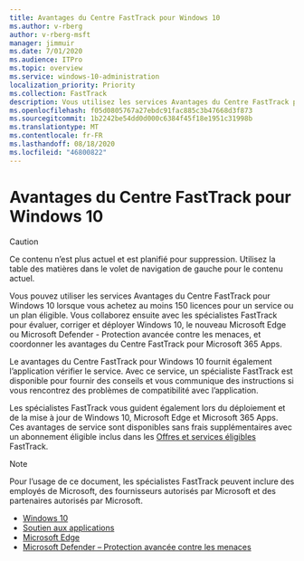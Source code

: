 ```yaml
---
title: Avantages du Centre FastTrack pour Windows 10
ms.author: v-rberg
author: v-rberg-msft
manager: jimmuir
ms.date: 7/01/2020
ms.audience: ITPro
ms.topic: overview
ms.service: windows-10-administration
localization_priority: Priority
ms.collection: FastTrack
description: Vous utilisez les services Avantages du Centre FastTrack pour Windows 10 lorsque vous achetez *au moins* 150 licences pour un service ou un plan éligible.
ms.openlocfilehash: f05d0805767a27ebdc91fac885c3b47668d3f873
ms.sourcegitcommit: 1b2242be54dd0d000c6384f45f18e1951c31998b
ms.translationtype: MT
ms.contentlocale: fr-FR
ms.lasthandoff: 08/18/2020
ms.locfileid: "46800822"
---
```

# <a name="fasttrack-center-benefit-for-windows-10"></a>Avantages du Centre FastTrack pour Windows 10

> [!CAUTION]
> Ce contenu n’est plus actuel et est planifié pour suppression. Utilisez la table des matières dans le volet de navigation de gauche pour le contenu actuel.

Vous pouvez utiliser les services Avantages du Centre FastTrack pour Windows 10 lorsque vous achetez au moins 150 licences pour un service ou un plan éligible. Vous collaborez ensuite avec les spécialistes FastTrack pour évaluer, corriger et déployer Windows 10, le nouveau Microsoft Edge ou Microsoft Defender - Protection avancée contre les menaces, et coordonner les avantages du Centre FastTrack pour Microsoft 365 Apps. 

Le avantages du Centre FastTrack pour Windows 10 fournit également l’application vérifier le service. Avec ce service, un spécialiste FastTrack est disponible pour fournir des conseils et vous communique des instructions si vous rencontrez des problèmes de compatibilité avec l’application. 

Les spécialistes FastTrack vous guident également lors du déploiement et de la mise à jour de Windows 10, Microsoft Edge et Microsoft 365 Apps. Ces avantages de service sont disponibles sans frais supplémentaires avec un abonnement éligible inclus dans les [Offres et services éligibles](M365-eligible-services-and-plans.md) FastTrack.
  
> [!NOTE]
> Pour l’usage de ce document, les spécialistes FastTrack peuvent inclure des employés de Microsoft, des fournisseurs autorisés par Microsoft et des partenaires autorisés par Microsoft. 
    
- [Windows 10](Win-10-windows-10.md)
- [Soutien aux applications](Win-10-app-assure.md)
- [Microsoft Edge](Win-10-microsoft-edge.md)
- [Microsoft Defender – Protection avancée contre les menaces](Win-10-microsoft-defender-atp.md)

